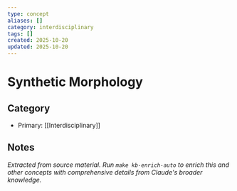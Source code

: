 ```yaml
---
type: concept
aliases: []
category: interdisciplinary
tags: []
created: 2025-10-20
updated: 2025-10-20
---
```


# Synthetic Morphology

## Category

- Primary: [[Interdisciplinary]]

## Notes

*Extracted from source material. Run `make kb-enrich-auto` to enrich this and other concepts with comprehensive details from Claude's broader knowledge.*
